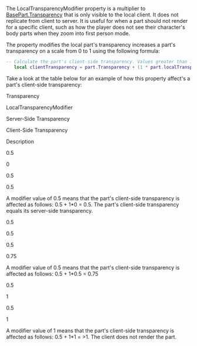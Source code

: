The LocalTransparencyModifier property is a multiplier to [BasePart.Transparency](https://developer.roblox.com/en-us/api-reference/property/BasePart/Transparency) that is only visible to the local client. It does not replicate from client to server. It is useful for when a part should not render for a specific client, such as how the player does not see their character's body parts when they zoom into first person mode.

The property modifies the local part's transparency increases a part's transparency on a scale from 0 to 1 using the following formula:

 ```lua
-- Calculate the part's client-side transparency. Values greater than 1 round down to 1.
    local clientTransparency = part.Transparency + (1 * part.localTransparencyModifier)
```

Take a look at the table below for an example of how this property affect's a part's client-side transparency:

Transparency

LocalTransparencyModifier

Server-Side Transparency

Client-Side Transparency

Description

0.5

0

0.5

0.5

A modifier value of 0.5 means that the part's client-side transparency is affected as follows: 0.5 + 1\*0 = 0.5. The part's client-side transparency equals its server-side transparency.

0.5

0.5

0.5

0.75

A modifier value of 0.5 means that the part's client-side transparency is affected as follows: 0.5 + 1\*0.5 = 0.75

0.5

1

0.5

1

A modifier value of 1 means that the part's client-side transparency is affected as follows: 0.5 + 1\*1 = >1. The client does not render the part.